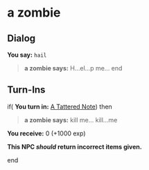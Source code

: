# a zombie
## Dialog

**You say:** `hail`



>**a zombie says:** H...el...p me...
end


## Turn-Ins




if( **You turn in:** [A Tattered Note](/item/18804)) then


>**a zombie says:** kill me... kill...me


 **You receive:** 0 (+1000 exp)

**This NPC *should* return incorrect items given.**

end